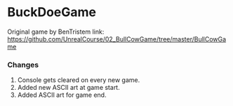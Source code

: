 # BuckDoeGame

Original game by BenTristem
link: https://github.com/UnrealCourse/02_BullCowGame/tree/master/BullCowGame


### Changes
1. Console gets cleared on every new game.
2. Added new ASCII art at game start.
3. Added ASCII art for game end.
